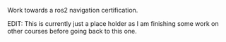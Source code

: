 Work towards a ros2 navigation certification.

EDIT: This is currently just a place holder as I am finishing some work on other courses before going back to this one.
